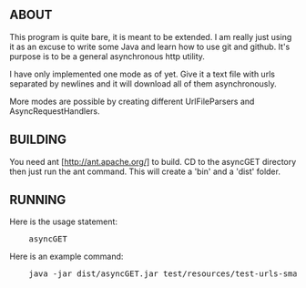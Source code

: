 ## ABOUT

This program is quite bare, it is meant to be extended. I am really just using it as an excuse to 
write some Java and learn how to use git and github. It's purpose is to be a general asynchronous http
utility.

I have only implemented one mode as of yet. 
Give it a text file with urls separated by newlines and it will download all of them asynchronously.

More modes are possible by creating different UrlFileParsers and AsyncRequestHandlers.

## BUILDING

You need ant [http://ant.apache.org/] to build. CD to the asyncGET directory then just run the ant command.
This will create a 'bin' and a 'dist' folder. 

## RUNNING

Here is the usage statement:
<pre>
	asyncGET <urls_file> <output_directory> <num_simultaneous_connections>
</pre>

Here is an example command:
<pre>
	java -jar dist/asyncGET.jar test/resources/test-urls-small.txt myoutputdirectory 30
</pre>

 


